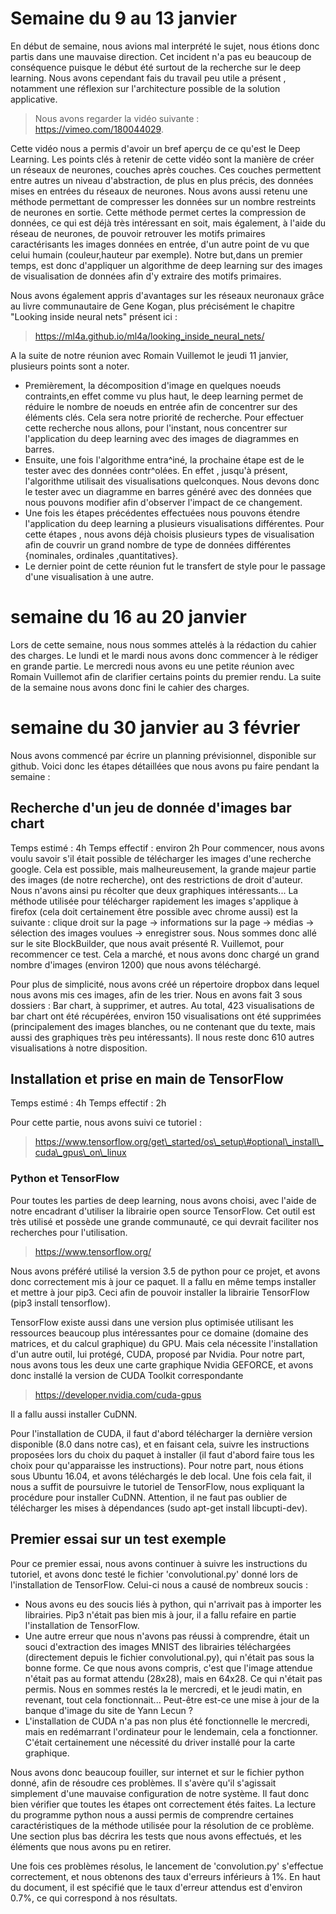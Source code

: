 

# Semaine du 9 au 13 janvier
En début de semaine, nous avions mal interprété le sujet, nous étions donc partis dans une mauvaise direction.
Cet incident n'a pas eu beaucoup de conséquence puisque le début été surtout de la recherche sur le deep learning.
Nous avons cependant fais du travail peu utile a présent , notamment une réflexion sur l'architecture possible de la solution applicative.


 > Nous avons regarder la vidéo suivante : https://vimeo.com/180044029.

Cette vidéo nous a permis d'avoir un bref aperçu de ce qu'est le Deep Learning.
Les points clés à retenir de cette vidéo sont la manière de créer un réseaux de neurones, couches après couches. 
Ces couches permettent entre autres un niveau d'abstraction, de plus en plus précis, des données mises en entrées du réseaux de neurones.
Nous avons aussi retenu une méthode permettant de compresser les données sur un nombre restreints de neurones en sortie. Cette méthode permet certes la compression de données, ce qui est déjà très intéressant en soit, mais également, à l'aide du réseau de neurones, de pouvoir retrouver les motifs primaires caractérisants les images données en entrée, d'un autre point de vu que celui humain (couleur,hauteur par exemple). Notre but,dans un premier temps, est donc d'appliquer un algorithme de deep learning sur des images de visualisation de données afin d'y extraire des motifs primaires.


Nous avons également appris d'avantages sur les réseaux neuronaux grâce au livre communautaire de Gene Kogan,
plus précisément le chapitre "Looking inside neural nets" présent ici : 
 > https://ml4a.github.io/ml4a/looking_inside_neural_nets/ 


A la suite de notre réunion avec Romain Vuillemot le jeudi 11 janvier, plusieurs points sont a noter.

- Premièrement, la décomposition d'image en quelques noeuds contraints,en effet comme vu plus haut, le deep learning permet de réduire le nombre de noeuds en entrée afin de concentrer sur des éléments clés. Cela sera notre priorité de recherche. Pour effectuer cette recherche nous allons, pour l'instant, nous concentrer sur l'application du deep learning avec des images de diagrammes en barres.
- Ensuite, une fois l'algorithme entra\^iné, la prochaine étape est de le tester avec des données contr\^olées. En effet , jusqu'à présent, l'algorithme utilisait des visualisations quelconques. Nous devons donc le tester avec un diagramme en barres généré avec des données que nous pouvons modifier afin d'observer l'impact de ce changement.
- Une fois les étapes précédentes effectuées nous pouvons étendre l'application du deep learning a plusieurs visualisations différentes. Pour cette étapes , nous avons déjà choisis plusieurs types de visualisation afin de couvrir un grand nombre de type de données différentes \{nominales, ordinales ,quantitatives\}.
- Le dernier point de cette réunion fut le transfert de style pour le passage d'une visualisation à une autre.

# semaine du 16 au 20 janvier

Lors de cette semaine, nous nous sommes attelés à la rédaction du cahier des charges.
Le lundi et le mardi nous avons donc commencer à le rédiger en grande partie. Le mercredi nous avons eu une petite réunion avec Romain Vuillemot afin de clarifier certains points du premier rendu. La suite de la semaine nous avons donc fini le cahier des charges.

# semaine du 30 janvier au 3 février

Nous avons commencé par écrire un planning prévisionnel, disponible sur github.
Voici donc les étapes détaillées que nous avons pu faire pendant la semaine : 

## Recherche d'un jeu de donnée d'images bar chart

Temps estimé : 4h
Temps effectif : environ 2h
Pour commencer, nous avons voulu savoir s'il était possible de télécharger les images d'une recherche google. Cela est possible, mais malheureusement, la grande majeur partie des images (de notre recherche), ont des restrictions de droit d'auteur. Nous n'avons ainsi pu récolter que deux graphiques intéressants...
La méthode utilisée pour télécharger rapidement les images s'applique à firefox (cela doit certainement être possible avec chrome aussi) est la suivante : clique droit sur la page -> informations sur la page -> médias -> sélection des images voulues -> enregistrer sous. 
Nous sommes donc allé sur le site BlockBuilder, que nous avait présenté R. Vuillemot, pour recommencer ce test. Cela a marché, et nous avons donc chargé un grand nombre d'images (environ 1200) que nous avons téléchargé.

Pour plus de simplicité, nous avons créé un répertoire dropbox dans lequel nous avons mis ces images, afin de les trier. Nous en avons fait 3 sous dossiers : Bar chart, à supprimer, et autres. Au total, 423 visualisations de bar chart ont été récupérées, environ 150 visualisations ont été supprimées (principalement des images blanches, ou ne contenant que du texte, mais aussi des graphiques très peu intéressants). Il nous reste donc 610 autres visualisations à notre disposition.

## Installation et prise en main de TensorFlow

Temps estimé : 4h
Temps effectif : 2h

Pour cette partie, nous avons suivi ce tutoriel : 
 > https://www.tensorflow.org/get\_started/os\_setup\#optional\_install\_cuda\_gpus\_on\_linux
 
### Python et TensorFlow

Pour toutes les parties de deep learning, nous avons choisi, avec l'aide de notre encadrant d'utiliser la librairie open source TensorFlow. Cet outil est très utilisé et possède une grande communauté, ce qui devrait faciliter nos recherches pour l'utilisation.
 > https://www.tensorflow.org/
 

Nous avons préféré utilisé la version 3.5 de python pour ce projet, et avons donc correctement mis à jour ce paquet. Il a fallu en même temps installer et mettre à jour pip3. Ceci afin de pouvoir installer la librairie TensorFlow (pip3 install tensorflow).


TensorFlow existe aussi dans une version plus optimisée utilisant les ressources beaucoup plus intéressantes pour ce domaine (domaine des matrices, et du calcul graphique) du GPU. Mais cela nécessite l'installation d'un autre outil, lui protégé, CUDA, proposé par Nvidia. Pour notre part, nous avons tous les deux une carte graphique Nvidia GEFORCE, et avons donc installé la version de CUDA Toolkit correspondante 
 > https://developer.nvidia.com/cuda-gpus
 
Il a fallu aussi installer CuDNN.

Pour l'installation de CUDA, il faut d'abord télécharger la dernière version disponible (8.0 dans notre cas), et en faisant cela, suivre les instructions proposées lors du choix du paquet à installer (il faut d'abord faire tous les choix pour qu'apparaisse les instructions). Pour notre part, nous étions sous Ubuntu 16.04, et avons téléchargés le deb local. Une fois cela fait, il nous a suffit de poursuivre le tutoriel de TensorFlow, nous expliquant la procédure pour installer CuDNN. Attention, il ne faut pas oublier de télécharger les mises à dépendances (sudo apt-get install libcupti-dev).

## Premier essai sur un test exemple

Pour ce premier essai, nous avons continuer à suivre les instructions du tutoriel, et avons donc testé le fichier 'convolutional.py' donné lors de l'installation de TensorFlow. Celui-ci nous a causé de nombreux soucis : 
- Nous avons eu des soucis liés à python, qui n'arrivait pas à importer les librairies. Pip3 n'était pas bien mis à jour, il a fallu refaire en partie l'installation de TensorFlow.
- Une autre erreur que nous n'avons pas réussi à comprendre, était un souci d'extraction des images MNIST des librairies téléchargées (directement depuis le fichier convolutional.py), qui n'était pas sous la bonne forme. Ce que nous avons compris, c'est que l'image attendue n'était pas au format attendu (28x28), mais en 64x28. Ce qui n'était pas permis. Nous en sommes restés la le mercredi, et le jeudi matin, en revenant, tout cela fonctionnait... Peut-être est-ce une mise à jour de la banque d'image du site de Yann Lecun ? 
 - L'installation de CUDA n'a pas non plus été fonctionnelle le mercredi, mais en redémarrant l'ordinateur pour le lendemain, cela a fonctionner. C'était certainement une nécessité du driver installé pour la carte graphique.
    
Nous avons donc beaucoup fouiller, sur internet et sur le fichier python donné, afin de résoudre ces problèmes. Il s'avère qu'il s'agissait simplement d'une mauvaise configuration de notre système. Il faut donc bien vérifier que toutes les étapes ont correctement étés faites. La lecture du programme python nous a aussi permis de comprendre certaines caractéristiques de la méthode utilisée pour la résolution de ce problème. Une section plus bas décrira les tests que nous avons effectués, et les éléments que nous avons pu en retirer.

Une fois ces problèmes résolus, le lancement de 'convolution.py' s'effectue correctement, et nous obtenons des taux d'erreurs inférieurs à 1%. En haut du document, il est spécifié que le taux d'erreur attendus est d'environ 0.7%, ce qui correspond à nos résultats.






